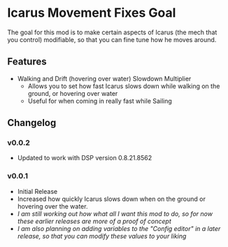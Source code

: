 # Icarus Movement Fixes Goal
The goal for this mod is to make certain aspects of Icarus (the mech that you control) modifiable, so that you can fine tune how he moves around.

## Features
* Walking and Drift (hovering over water) Slowdown Multiplier
  * Allows you to set how fast Icarus slows down while walking on the ground, or hovering over water
  * Useful for when coming in really fast while Sailing
## Changelog

### v0.0.2
* Updated to work with DSP version 0.8.21.8562

### v0.0.1
* Initial Release
* Increased how quickly Icarus slows down when on the ground or hovering over the water.
* _I am still working out how what all I want this mod to do, so for now these earlier releases are more of a proof of concept_
* _I am also planning on adding variables to the "Config editor" in a later release, so that you can modify these values to your liking_
